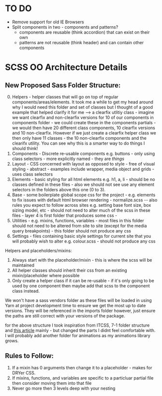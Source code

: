 # TO DO
- Remove support for old IE Browsers
- Split components in two -  components and patterns?
    * components are reusable (think accordion) that can exist on their own
    * patterns are not reusable (think header) and can contain other components
 
# SCSS OO Architecture Details

## New Proposed Sass Folder Structure:
0. Helpers - helper classes that will go on top of regular components/areas/elements. It took me a while to get my head around why I would need this folder and set of classes but I thought of a good example that helped clarify it for me --> a clearfix utlitiy class - imagine we want clearfix and non-clearfix versions for 10 of our components in components folder - we could create these in the components partials - we would then have 20 different class components, 10 clearfix versions and 10 non-clearfix. However if we just create a clearfix helper class we then only have 11 classes - the 10 non-clearfix components and the clearifx utility. You can see why this is a smarter way to do things I should think!
1. Components - Discrete re-usable components e.g. buttons - only using class selectors - more explicitly named - they are *things*
2. Layout - CSS concerned with layout as opposed to style - free of visual styling - abstract - examples include wrapper, media object and grids - uses class selectors
3. Elements - basic styling for all html elements e.g. h1, a, li - should be no classes defined in these files - also we should 
not see use any element selectors in the folders above this one (0 to 3).
4. Base - some boilerplate global scope css for the project - e.g. elements to fix issues with default html browser rendering - normalize.scss -- also rules you expect to follow across sites e.g. setting base font size, box sizing model, etc - should not need to alter much of the scss in these files - layer 4 is first folder that produces some css -
5. Utilities - e.g. mixins, functions, variables - most files in this folder should not need to be altered from site to site 
(except for the media query breakpoints) - this folder should not produce any css
6. Settings - files containing basic style settings for current site that you will probably wish to alter e.g. colour.scss - should not produce any css

Helpers and placeholders/mixins:
1. Always start with the placeholder/mixin - this is where the scss will be maintained
2. All helper classes should inherit their css from an existing mixin/placeholder where possible
3. Only create a helper class if it can be re-usable - if it's only going to be used by one component then maybe add that scss to the component class instead.

We won't have a sass vendors folder as these files will be loaded in using Yarn at project development time to ensure we get the most up to date versions. They will be referenced in the imports folder however, just ensure the paths are still correct with your versions of the package.

for the above structure I took inspiration from ITCSS, 7-1 folder structure and [this article](https://css-tricks.com/combining-the-powers-of-sem-and-bio-for-improving-css/) mainly - but changed the parts I didnt feel comfortable with. I will probably add another folder for animations as my animations library grows.

## Rules to Follow:
1. If a mixin has 0 arguments then change it to a placeholder - makes for DRYer CSS.
2. If mixins, functions, and variables are specific to a particluar partial file then consider moving them into that file
3. Never go more then 3 levels deep with your nesting
